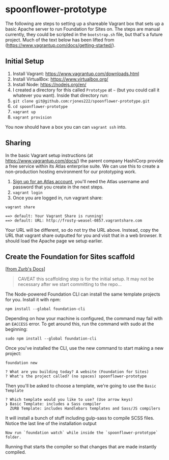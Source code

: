 # spoonflower-prototype

The following are steps to setting up a shareable Vagrant box that sets up a basic Apache server to run Foundation for Sites on. The steps are manual currently, they could be scripted in the `bootstrap.sh` file, but that's a future project. Much of the text below has been lifted from (https://www.vagrantup.com/docs/getting-started/).

## Initial Setup

1. Install Vagrant: https://www.vagrantup.com/downloads.html
2. Install VirtualBox: https://www.virtualbox.org/
3. Install Node: https://nodejs.org/en/
4. I created a directory for this called `Prototype` at `~` (but you could call it whatever you want). Inside that directory run:
5. `git clone git@github.com:rjones222/spoonflower-prototype.git`
6. `cd spoonflower-prototype`
7. `vagrant up`
8. `vagrant provision`

You now should have a box you can can `vagrant ssh` into.

## Sharing

In the basic Vagrant setup instructions (at https://www.vagrantup.com/docs/) the parent company HashiCorp provide a free service within its Atlas enterprise suite. We can use this to create a non-production hosting environment for our prototyping work.

1. [Sign up for an Atlas account](https://atlas.hashicorp.com/account/new), you'll need the Atlas username and password that you create in the next steps.
2. `vagrant login`
3. Once you are logged in, run vagrant share:

`vagrant share`

```
==> default: Your Vagrant Share is running!
==> default: URL: http://frosty-weasel-0857.vagrantshare.com
```

Your URL will be different, so do not try the URL above. Instead, copy the URL that vagrant share outputted for you and visit that in a web browser. It should load the Apache page we setup earlier.

## Create the Foundation for Sites scaffold
[[from Zurb's Docs](http://foundation.zurb.com/sites/docs/installation.html)]

> CAVEAT this scaffolding step is for the initial setup. It may not be necessary after we start committing to the repo...

The Node-powered Foundation CLI can install the same template projects for you. Install it with npm:

`npm install --global foundation-cli`

Depending on how your machine is configured, the command may fail with an `EACCESS` error. To get around this, run the command with sudo at the beginning:

`sudo npm install --global foundation-cli`

Once you've installed the CLI, use the new command to start making a new project:

`foundation new`

```
? What are you building today? A website (Foundation for Sites)
? What's the project called? (no spaces) spoonflower-prototype
```

Then you'll be asked to choose a template, we're going to use the `Basic Template`

```
? Which template would you like to use? (Use arrow keys)
❯ Basic Template: includes a Sass compiler 
  ZURB Template: includes Handlebars templates and Sass/JS compilers 
```

It will install a bunch of stuff including gulp-sass to compile SCSS files. Notice the last line of the installation output

```
Now run `foundation watch` while inside the `spoonflower-prototype` folder.
```

Running that starts the compiler so that changes that are made instantly compiled.
